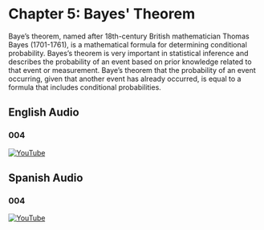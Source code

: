# Chapter 5: Bayes' Theorem
Baye’s theorem, named after 18th-century British mathematician Thomas Bayes (1701-1761), is a mathematical formula for determining conditional probability. Bayes’s theorem is very important in statistical inference and describes the probability of an event based on prior knowledge related to that event or measurement. Baye’s theorem that the probability of an event occurring, given that another event has already occurred, is equal to a formula that includes conditional probabilities.

## English Audio
### 004

[![YouTube](http://i.ytimg.com/vi/odQpZasrGyY/hqdefault.jpg)](https://www.youtube.com/watch?v=odQpZasrGyY)

## Spanish Audio

### 004
[![YouTube](http://i.ytimg.com/vi/YMxDbqMzGsI/hqdefault.jpg)](https://www.youtube.com/watch?v=YMxDbqMzGsI)
